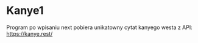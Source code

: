 # Kanye1
Program po wpisaniu next pobiera unikatowny cytat kanyego westa z API: https://kanye.rest/
